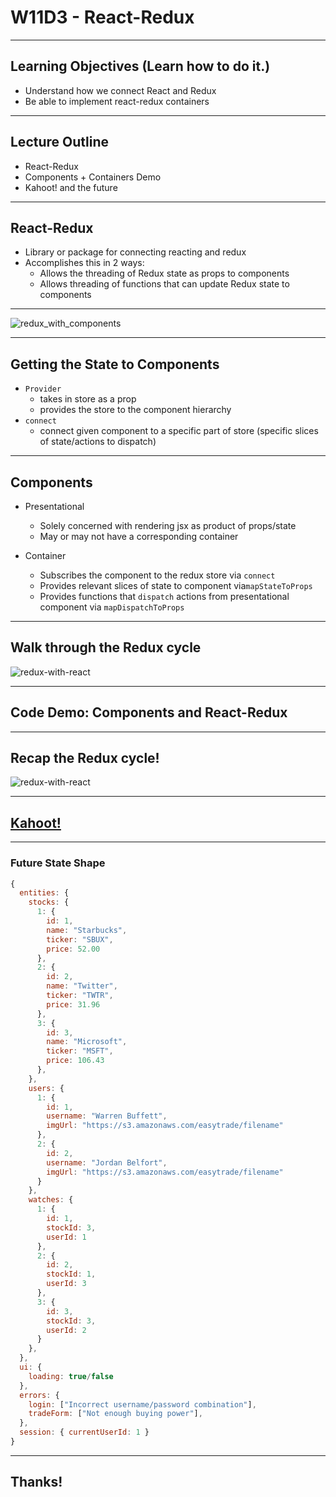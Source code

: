 # W11D3 - React-Redux

---

## Learning Objectives (Learn how to do it.)

+ Understand how we connect React and Redux
+ Be able to implement react-redux containers

---

## Lecture Outline

+ React-Redux
+ Components + Containers Demo
+ Kahoot! and the future

---

## React-Redux

+ Library or package for connecting reacting and redux
+ Accomplishes this in 2 ways:
  + Allows the threading of Redux state as props to components
  + Allows threading of functions that can update Redux state to components

---

![redux_with_components](https://aa-ch-lecture-assets.s3.us-west-1.amazonaws.com/redux_with_components.png)

---

## Getting the State to Components

+ `Provider`
  + takes in store as a prop
  + provides the store to the component hierarchy
+ `connect`
  + connect given component to a specific part of store (specific slices of state/actions to dispatch)

---

## Components

+ Presentational
  + Solely concerned with rendering jsx as product of props/state
  + May or may not have a corresponding container

+ Container
  + Subscribes the component to the redux store via `connect`
  + Provides relevant slices of state to component via`mapStateToProps`
  + Provides functions that `dispatch` actions from presentational component via `mapDispatchToProps`

---

## Walk through the Redux cycle
![redux-with-react](https://aa-ch-lecture-assets.s3.us-west-1.amazonaws.com/redux-cycle-only.png)

---

## Code Demo: Components and React-Redux

---

## Recap the Redux cycle!
![redux-with-react](https://aa-ch-lecture-assets.s3.us-west-1.amazonaws.com/redux_diagram.gif)

---

## [Kahoot!](https://play.kahoot.it/v2/?quizId=c7f26447-0632-4822-84a2-22282e22b67a)

---

### Future State Shape
```js
{
  entities: {
    stocks: {
      1: {
        id: 1,
        name: "Starbucks",
        ticker: "SBUX",
        price: 52.00
      },
      2: {
        id: 2,
        name: "Twitter",
        ticker: "TWTR",
        price: 31.96
      },
      3: {
        id: 3,
        name: "Microsoft",
        ticker: "MSFT",
        price: 106.43
      },
    },
    users: {
      1: {
        id: 1,
        username: "Warren Buffett",
        imgUrl: "https://s3.amazonaws.com/easytrade/filename"
      },
      2: {
        id: 2,
        username: "Jordan Belfort",
        imgUrl: "https://s3.amazonaws.com/easytrade/filename"
      }
    },
    watches: {
      1: {
        id: 1,
        stockId: 3,
        userId: 1
      },
      2: {
        id: 2,
        stockId: 1,
        userId: 3
      },
      3: {
        id: 3,
        stockId: 3,
        userId: 2
      }
    },
  },
  ui: {
    loading: true/false
  },
  errors: {
    login: ["Incorrect username/password combination"],
    tradeForm: ["Not enough buying power"],
  },
  session: { currentUserId: 1 }
}
```

---

## Thanks!
